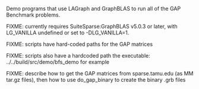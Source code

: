 Demo programs that use LAGraph and GraphBLAS
to run all of the GAP Benchmark problems.

FIXME: currently requires SuiteSparse:GraphBLAS v5.0.3 or later,
    with LG_VANILLA undefined or set to -DLG_VANILLA=1.

FIXME: scripts have hard-coded paths for the GAP matrices

FIXME: scripts also have a hardcoded path the executable:
    ../../build/src/demo/bfs_demo for example

FIXME: describe how to get the GAP matrices from sparse.tamu.edu
    (as MM tar.gz files), then how to use do_gap_binary to create
    the binary .grb files

